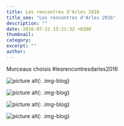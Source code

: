 ```yaml
---
title: Les rencontres d'Arles 2016
title_seo: "Les rencontres d'Arles 2016"
description: ""
date: 2016-07-22 15:21:32 +0200
thumbnail:
category:
excerpt: ""
author:
---
```


Morceaux choisis #lesrencontresdarles2016

![picture alt](/images/blog/arles_01.jpg "Les rencontres d'Arles 2016"){: .img-blog}

![picture alt](/images/blog/arles_02.jpg "Les rencontres d'Arles 2016"){: .img-blog}

![picture alt](/images/blog/arles_03.jpg "Les rencontres d'Arles 2016"){: .img-blog}

![picture alt](/images/blog/arles_04.jpg "Les rencontres d'Arles 2016"){: .img-blog}